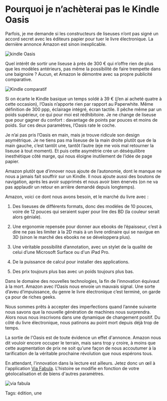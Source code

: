 # Pourquoi je n’achèterai pas le Kindle Oasis

Parfois, je me demande si les constructeurs de liseuses n’ont pas signé un accord secret avec les éditeurs papier pour tuer le livre électronique. La dernière annonce Amazon est sinon inexplicable.

![kindle Oasis](http://tcrouzet.comhttps://tcrouzet.com/images_tc/2016/04/kindle1.jpg)

Quel intérêt de sortir une liseuse à près de 300 € qui n’offre rien de plus que les modèles antérieurs, pas même la possibilité de faire trempette dans une baignoire ? Aucun, et Amazon le démontre avec sa propre publicité comparative.

![Kindle comparatif](http://tcrouzet.comhttps://tcrouzet.com/images_tc/2016/04/kindle2.png)

Si on écarte le Kindle basique un temps soldé à 39 € (j’en ai acheté quatre à cette occasion), l’Oasis n’apporte rien par rapport au Paperwhite. Même définition de 300 ppp, éclairage intégré, écran tactile. Il pêche même par un poids supérieur, ce qui pour moi est rédhibitoire. Je ne change de liseuse que pour gagner du confort : davantage de points par pouces et moins de poids. Sur ces deux paramètres, l’Oasis rate le coche.

Je n’ai pas pris l’Oasis en main, mais je trouve ridicule son design asymétrique. Je ne tiens pas ma liseuse de la main droite plutôt que de la main gauche, c’est tantôt une, tantôt l’autre (eje me vois mal retourner la liseuse à tout moment). Et puis cette asymétrie crée un déséquilibre inesthétique côté marge, qui nous éloigne inutilement de l’idée de page papier.

Amazon plutôt que d’innover nous ajoute de l’autonomie, dont le manque ne nous a jamais fait souffrir sur un Kindle. Il nous ajoute aussi des boutons de navigation, après les avoir supprimés et nous avoir bien énervés (on ne va pas applaudir un retour en arrière demandé depuis longtemps).

Amazon, voici ce dont nous avons besoin, et le marché du livre avec :

1. Des liseuses de différents formats, donc des modèles de 10 pouces, voire de 12 pouces qui seraient super pour lire des BD (la couleur serait alors géniale).

2. Une ergonomie repensée pour donner aux ebooks de l’épaisseur, c’est à dire ne pas les limiter à la 2D mais à un livre ordinaire qui se navigue en 3D (sinon le marché des ebooks ne se développera plus).

3. Une véritable possibilité d’annotation, avec un stylet de la qualité de celui d’une Microsoft Surface ou d'un iPad Pro.

4. De la puissance de calcul pour installer des applications.

5. Des prix toujours plus bas avec un poids toujours plus bas.

Dans le domaine des nouvelles technologies, la fin de l’innovation équivaut à la mort. Amazon avec l’Oasis nous envoie un mauvais signal. Une sorte d’aveu d’impuissance, du genre le livre électronique c’est terminé, on garde ça pour de riches geeks.

Nous sommes prêts à accepter des imperfections quand l’année suivante nous savons que la nouvelle génération de machines nous surprendra. Alors nous nous inscrivons dans une dynamique de changement positif. Du côté du livre électronique, nous patinons au point mort depuis déjà trop de temps.

La sortie de l'Oasis est de toute évidence un effet d'annonce. Amazon nous dit vouloir encore occuper le terrain, mais sans trop y croire, à moins que cette augmentation de prix ne soit qu'une façon de nous accoutumer à la tarification de la véritable prochaine révolution que nous espérons tous.

En attendant, l'innovation dans la lecture est ailleurs. Jetez donc un œil à l'application [Via Fabula](http://www.viafabula.com/blog/reader/). L'histoire se modifie en fonction de votre géolocalisation et de biens d'autres paramètres.

![via fabula](http://tcrouzet.comhttps://tcrouzet.com/images_tc/2016/04/viafabula-600x472.jpg)



Tags: édition, une